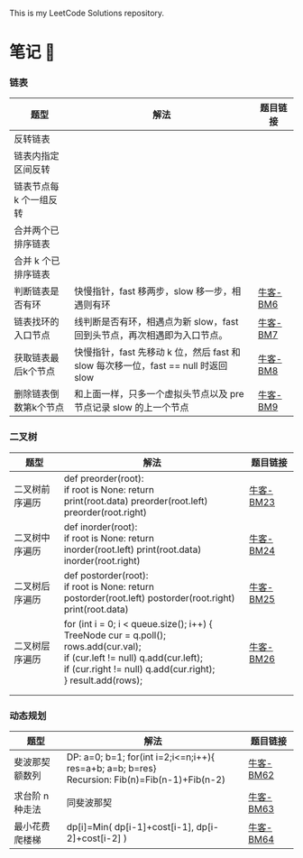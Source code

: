 This is my LeetCode Solutions repository.

# 笔记 📒

### 链表

| 题型                    | 解法                                                         | 题目链接                                                     |
| ----------------------- | ------------------------------------------------------------ | ------------------------------------------------------------ |
| 反转链表                |                                                              |                                                              |
| 链表内指定区间反转      |                                                              |                                                              |
| 链表节点每 k 个一组反转 |                                                              |                                                              |
| 合并两个已排序链表      |                                                              |                                                              |
| 合并 k 个已排序链表     |                                                              |                                                              |
| 判断链表是否有环        | 快慢指针，fast 移两步，slow 移一步，相遇则有环               | [牛客-BM6](https://www.nowcoder.com/share/jump/451570361697200277698) |
| 链表找环的入口节点      | 线判断是否有环，相遇点为新 slow，fast 回到头节点，再次相遇即为入口节点。 | [牛客-BM7](https://www.nowcoder.com/share/jump/451570361697200277698) |
| 获取链表最后k个节点     | 快慢指针，fast 先移动 k 位，然后 fast 和 slow 每次移一位，fast == null 时返回 slow | [牛客-BM8](https://www.nowcoder.com/share/jump/451570361697201653561) |
| 删除链表倒数第k个节点   | 和上面一样，只多一个虚拟头节点以及 pre 节点记录 slow 的上一个节点 | [牛客-BM9](https://www.nowcoder.com/share/jump/451570361697202449761) |

### 二叉树

| 题型           | 解法                                                         | 题目链接                                                     |
| -------------- | ------------------------------------------------------------ | ------------------------------------------------------------ |
| 二叉树前序遍历 | def preorder(root):<br/>  if root is None: return<br/>  print(root.data)   preorder(root.left)   preorder(root.right) | [牛客-BM23](https://www.nowcoder.com/share/jump/451570361697444386866) |
| 二叉树中序遍历 | def inorder(root):<br/>  if root is None: return<br/>  inorder(root.left)     print(root.data)   inorder(root.right) | [牛客-BM24](https://www.nowcoder.com/share/jump/451570361697444842062) |
| 二叉树后序遍历 | def postorder(root):<br/>  if root is None: return<br/>  postorder(root.left)   postorder(root.right)   print(root.data) | [牛客-BM25](https://www.nowcoder.com/share/jump/451570361697445319015) |
| 二叉树层序遍历 | for (int i = 0; i < queue.size(); i++) {<br />TreeNode cur = q.poll();  rows.add(cur.val);<br />if (cur.left != null)  q.add(cur.left);<br />if (cur.right != null)  q.add(cur.right);<br />}  result.add(rows); | [牛客-BM26](https://www.nowcoder.com/share/jump/451570361697446273524) |
|                |                                                              |                                                              |
|                |                                                              |                                                              |



### 动态规划

| 题型            | 解法                                                         | 题目链接                                                     |
| --------------- | ------------------------------------------------------------ | ------------------------------------------------------------ |
| 斐波那契额数列  | DP: a=0; b=1; for(int i=2;i<=n;i++){ res=a+b; a=b; b=res}<br />Recursion: Fib(n)=Fib(n-1)+Fib(n-2) | [牛客-BM62](https://www.nowcoder.com/share/jump/451570361697356052120) |
| 求台阶 n 种走法 | 同斐波那契                                                   | [牛客-BM63](https://www.nowcoder.com/share/jump/451570361697425209007) |
| 最小花费爬楼梯  | dp[i]=Min( dp[i-1]+cost[i-1], dp[i-2]+cost[i-2] )            | [牛客-BM64](https://www.nowcoder.com/share/jump/451570361697438891247) |

